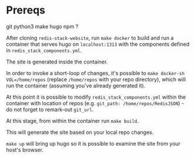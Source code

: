 # Prereqs
git
python3
make
hugo
npm
?

After cloning `redis-stack-website`, run `make docker` to build and run a container that serves hugo on `localhost:1313` with the components defined in `redis_stack_components.yml`.

The site is generated inside the container.

In order to invoke a short-loop of changes, it's possible to `make docker-sh VOL=/home/repos` (replace `/home/repos` with your repo directory), which will run the container (assuming you've already generated it).

At this point it is possible to modify `redis_stack_components.yml` within the container with location of repos  (e.g. `git_path: /home/repos/RedisJSON`) - do not forget to remark-out `git_url`.

At this stage, from within the container run `make build`.

This will generate the site based on your local repo changes.

`make up` will bring up hugo so it is possible to examine the site from your host's browser.
